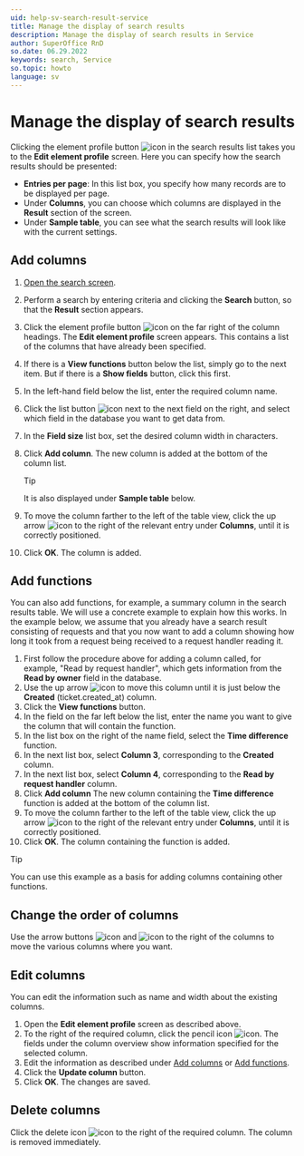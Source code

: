```yaml
---
uid: help-sv-search-result-service
title: Manage the display of search results
description: Manage the display of search results in Service
author: SuperOffice RnD
so.date: 06.29.2022
keywords: search, Service
so.topic: howto
language: sv
---
```


# Manage the display of search results

Clicking the element profile button ![icon][img3] in the search results list takes you to the **Edit element profile** screen. Here you can specify how the search results should be presented:

* **Entries per page**: In this list box, you specify how many records are to be displayed per page.
* Under **Columns**, you can choose which columns are displayed in the **Result** section of the screen.
* Under **Sample table**, you can see what the search results will look like with the current settings.

## <a id="add-column" />Add columns

1. [Open the search screen][1].

2. Perform a search by entering criteria and clicking the **Search** button, so that the **Result** section appears.

3. Click the element profile button ![icon][img3] on the far right of the column headings. The **Edit element profile** screen appears. This contains a list of the columns that have already been specified.

4. If there is a **View functions** button below the list, simply go to the next item. But if there is a **Show fields** button, click this first.

5. In the left-hand field below the list, enter the required column name.

6. Click the list button ![icon][img6] next to the next field on the right, and select which field in the database you want to get data from.

7. In the **Field size** list box, set the desired column width in characters.

8. Click **Add column**. The new column is added at the bottom of the column list.

    > [!TIP]
    > It is also displayed under **Sample table** below.

9. To move the column farther to the left of the table view, click the up arrow ![icon][img7] to the right of the relevant entry under **Columns**, until it is correctly positioned.

10. Click **OK**. The column is added.

## Add functions

You can also add functions, for example, a summary column in the search results table. We will use a concrete example to explain how this works. In the example below, we assume that you already have a search result consisting of requests and that you now want to add a column showing how long it took from a request being received to a request handler reading it.

1. First follow the procedure above for adding a column called, for example, "Read by request handler", which gets information from the **Read by owner** field in the database.
2. Use the up arrow ![icon][img8] to move this column until it is just below the **Created** (ticket.created_at) column.
3. Click the **View functions** button.
4. In the field on the far left below the list, enter the name you want to give the column that will contain the function.
5. In the list box on the right of the name field, select the **Time difference** function.
6. In the next list box, select **Column 3**, corresponding to the **Created** column.
7. In the next list box, select **Column 4**, corresponding to the **Read by request handler** column.
8. Click **Add column** The new column containing the **Time difference** function is added at the bottom of the column list.
9. To move the column farther to the left of the table view, click the up arrow ![icon][img8] to the right of the relevant entry under **Columns**, until it is correctly positioned.
10. Click **OK**. The column containing the function is added.

> [!TIP]
> You can use this example as a basis for adding columns containing other functions.

## Change the order of columns

Use the arrow buttons ![icon][img8] and ![icon][img9] to the right of the columns to move the various columns where you want.

## Edit columns

You can edit the information such as name and width about the existing columns.

1. Open the **Edit element profile** screen as described above.
2. To the right of the required column, click the pencil icon ![icon][img2]. The fields under the column overview show information specified for the selected column.
3. Edit the information as described under [Add columns](#add-columns) or [Add functions](#add-functions).
4. Click the **Update column** button.
5. Click **OK**. The changes are saved.

## Delete columns

Click the delete icon ![icon][img1] to the right of the required column. The column is removed immediately.

<!-- Referenced links -->
[1]: index.md#open

<!-- Referenced images -->
[img1]: ../../../../../common/icons/delete-red.png
[img3]: ../../../../../common/icons/settingstools.png
[img6]: ../../../../../common/icons/dropdown-arrow.png
[img7]: ../../../../media/icons/arrow-up.png
[img8]: ../../../../media/icons/service/rank-up.png
[img9]: ../../../../media/icons/service/rank-down.png
[img2]: ../../../../media/icons/edit.png

